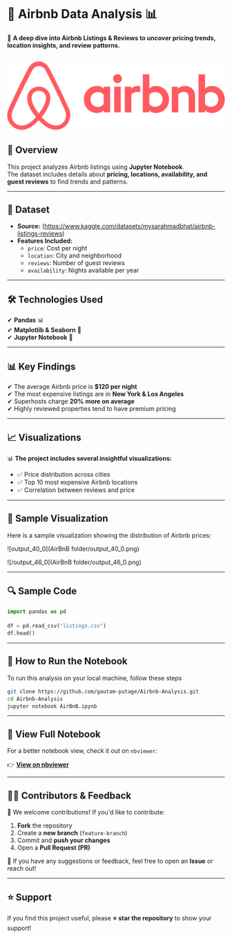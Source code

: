 # 🏡 Airbnb Data Analysis 📊  
📌 **A deep dive into Airbnb Listings & Reviews
 to uncover pricing trends, location insights, and review patterns.**  

![Airbnb_Logo](images/Airbnb_Logo.png)
---

## 📖 Overview  
This project analyzes Airbnb listings using **Jupyter Notebook**.  
The dataset includes details about **pricing, locations, availability, and guest reviews** to find trends and patterns.

---

## 📂 Dataset  
- **Source:** (https://www.kaggle.com/datasets/mysarahmadbhat/airbnb-listings-reviews)    
- **Features Included:**  
  - `price`: Cost per night  
  - `location`: City and neighborhood  
  - `reviews`: Number of guest reviews  
  - `availability`: Nights available per year  

---

## 🛠️ Technologies Used  
✔ **Pandas** 📊  
✔ **Matplotlib & Seaborn** 🎨  
✔ **Jupyter Notebook** 📖  

---

## 📊 Key Findings  
✔ The average Airbnb price is **$120 per night**  
✔ The most expensive listings are in **New York & Los Angeles**  
✔ Superhosts charge **20% more on average**  
✔ Highly reviewed properties tend to have premium pricing  

---

## 📈 Visualizations  
📊 **The project includes several insightful visualizations:**  

- ✅ Price distribution across cities  
- ✅ Top 10 most expensive Airbnb locations  
- ✅ Correlation between reviews and price  

---

## 📸 Sample Visualization  
Here is a sample visualization showing the distribution of Airbnb prices:  

![output_40_0](AirBnB folder/output_40_0.png)


![/output_46_0](AirBnB folder/output_46_0.png)


---

## 🔍 Sample Code  
```python
import pandas as pd

df = pd.read_csv("listings.csv")
df.head()
```

---

## 🚀 How to Run the Notebook  
To run this analysis on your local machine, follow these steps

```bash
git clone https://github.com/gautam-putage/Airbnb-Analysis.git
cd Airbnb-Analysis
jupyter notebook AirBnB.ipynb
```
---


## 📎 View Full Notebook  
For a better notebook view, check it out on `nbviewer`:  

👉 **[View on nbviewer](https://nbviewer.org/github/gautam-putage/Airbnb-Analysis/blob/main/AirBnB.ipynb)**  

---

## 🧑‍💻 Contributors & Feedback  
🙌 We welcome contributions! If you'd like to contribute:  
1. **Fork** the repository  
2. Create a **new branch** (`feature-branch`)  
3. Commit and **push your changes**  
4. Open a **Pull Request (PR)**  

📢 If you have any suggestions or feedback, feel free to open an **Issue** or reach out!  

---

## ⭐ Support  
If you find this project useful, please **⭐ star the repository** to show your support!  

